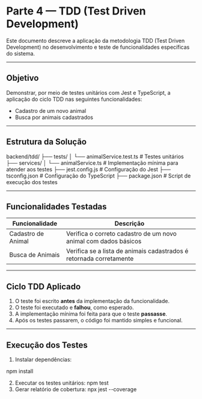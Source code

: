 # Parte 4 — TDD (Test Driven Development)

Este documento descreve a aplicação da metodologia TDD (Test Driven Development) no desenvolvimento e teste de funcionalidades específicas do sistema.

---

## Objetivo

Demonstrar, por meio de testes unitários com Jest e TypeScript, a aplicação do ciclo TDD nas seguintes funcionalidades:

- Cadastro de um novo animal
- Busca por animais cadastrados

---

## Estrutura da Solução

backend/tdd/ 
├── tests/ │ 
  └── animalService.test.ts # Testes unitários 
├── services/ │ 
  └── animalService.ts # Implementação mínima para atender aos testes 
├── jest.config.js # Configuração do Jest 
├── tsconfig.json # Configuração do TypeScript 
├── package.json # Script de execução dos testes


---

## Funcionalidades Testadas

| Funcionalidade        | Descrição                                                                 |
|-----------------------|---------------------------------------------------------------------------|
| Cadastro de Animal    | Verifica o correto cadastro de um novo animal com dados básicos           |
| Busca de Animais      | Verifica se a lista de animais cadastrados é retornada corretamente       |

---

## Ciclo TDD Aplicado

1. O teste foi escrito **antes** da implementação da funcionalidade.
2. O teste foi executado e **falhou**, como esperado.
3. A implementação mínima foi feita para que o teste **passasse**.
4. Após os testes passarem, o código foi mantido simples e funcional.

---

## Execução dos Testes

1. Instalar dependências:

npm install

2. Executar os testes unitários:
   npm test
3. Gerar relatório de cobertura:
   npx jest --coverage
